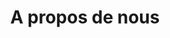 ---
title: "A propos de nous"
description: "Les familles Marchand-Belmont et Blexmann"
bg_image: "images/perso/family-back.jpg"
layout: "about"
draft: false


################################## About #####################################
about:
  enable : true
  image : "images/perso/projet/family-blur.jpg"
  title : ""
  content : "Nos deux familles habitent la résidence des Belles Rives depuis plusieurs années et comptent y rester pendant de très nombreuses années. Les deux familles se connaissent depuis plusieurs années : nos enfants ont le même âge et fréquentent la même école. Pierre Blexmann est membre de conseil syndical et Guillaume Marchand l'a été plusieurs années."

  button:
    enable: false
    label: "Download Company Profile"
    link: "#"
    
################################ feature #####################################
features:
  enable : true
  title : ""
  feature_item:
  # feature item loop
  - icon : "ion-clock" #ionicon pack v2 : https://ionicons.com/v2/
    name : "Plus de 8 ans"
    content : "Nous habitons les Belles Rives depuis plus de 8 ans."
    
  # feature item loop
  - icon : "ion-chatbubbles" #ionicon pack v2 : https://ionicons.com/v2/
    name : "Conseil syndical"
    content : "Nous nous sommes engagés dans le conseil syndical des Belles Rives plusieurs années."
      
   # feature item loop
  - icon : "ion-happy-outline" #ionicon pack v2 : https://ionicons.com/v2/
    name : "Sympa"
    content : "En plus nous sommes sympas, n'hésitez pas à venir nous parler de ce projet."

#################################### testimonial & mission vision #######################################
testimonial:
  enable : false
  # testimonial content comes from "data/*/homepage.yml" file

mission_vision:
  enable : false
  tabs:
  # tab item loop
  - name : "Vision"
    content : "Lorem ipsum dolor sit amet, consectetur adipisicing elit. Inventore nobis ducimus facere repellat
    harum, eius cupiditate, aliquam aut deserunt. Nemo illo ex impedit autem quod nobis architecto, velit
    quasi, aut voluptas porro natus. Fuga magnam perspiciatis fugit, placeat possimus officia non ducimus
    voluptatum aspernatur ad quidem neque accusantium repudiandae cupiditate nobis corporis, cum facere
    iusto, modi cumque consectetur saepe. Officia, molestiae tempore! Consequatur ipsa consequuntur saepe
    suscipit vero laudantium, mollitia, quaerat soluta nihil non tempore, quos dignissimos quasi ab officiis
    illum numquam quibusdam ducimus, veritatis ad. Quia, aliquid. Quaerat quos ducimus ipsam amet minus
    temporibus eos sequi alias hic nemo."
    
  # tab item loop
  - name : "Mission"
    content : "Lorem ipsum dolor sit amet, consectetur adipisicing elit. Inventore nobis ducimus facere repellat
    harum, eius cupiditate, aliquam aut deserunt. Nemo illo ex impedit autem quod nobis architecto, velit
    quasi, aut voluptas porro natus. Fuga magnam perspiciatis fugit, placeat possimus officia non ducimus
    voluptatum aspernatur ad quidem neque accusantium repudiandae cupiditate nobis corporis, cum facere
    iusto, modi cumque consectetur saepe. Officia, molestiae tempore! Consequatur ipsa consequuntur saepe
    suscipit vero laudantium, mollitia, quaerat soluta nihil non tempore, quos dignissimos quasi ab officiis
    illum numquam quibusdam ducimus, veritatis ad. Quia, aliquid. Quaerat quos ducimus ipsam amet minus
    temporibus eos sequi alias hic nemo."
    
  # tab item loop
  - name : "Approach"
    content : "Lorem ipsum dolor sit amet, consectetur adipisicing elit. Inventore nobis ducimus facere repellat
    harum, eius cupiditate, aliquam aut deserunt. Nemo illo ex impedit autem quod nobis architecto, velit
    quasi, aut voluptas porro natus. Fuga magnam perspiciatis fugit, placeat possimus officia non ducimus
    voluptatum aspernatur ad quidem neque accusantium repudiandae cupiditate nobis corporis, cum facere
    iusto, modi cumque consectetur saepe. Officia, molestiae tempore! Consequatur ipsa consequuntur saepe
    suscipit vero laudantium, mollitia, quaerat soluta nihil non tempore, quos dignissimos quasi ab officiis
    illum numquam quibusdam ducimus, veritatis ad. Quia, aliquid. Quaerat quos ducimus ipsam amet minus
    temporibus eos sequi alias hic nemo."


############################# call to action #################################
cta:
  enable : true
  # call to action content comes from "_index.md"
---
